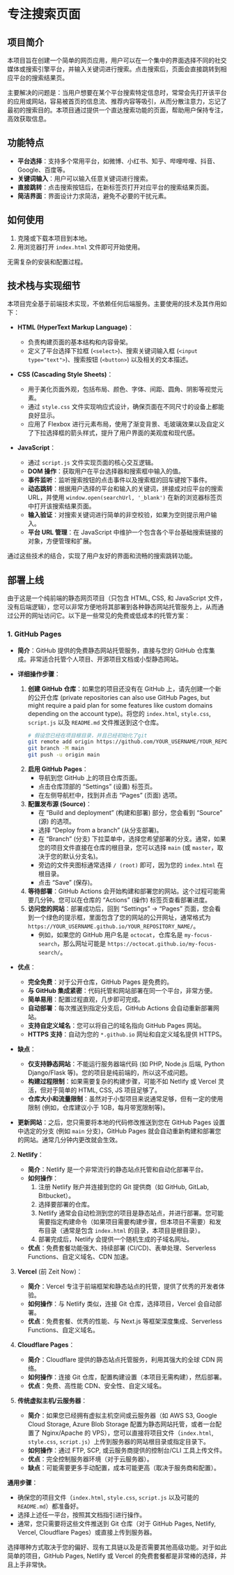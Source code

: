 # 专注搜索页面

## 项目简介

本项目旨在创建一个简单的网页应用，用户可以在一个集中的界面选择不同的社交媒体或搜索引擎平台，并输入关键词进行搜索。点击搜索后，页面会直接跳转到相应平台的搜索结果页。

主要解决的问题是：当用户想要在某个平台搜索特定信息时，常常会先打开该平台的应用或网站，容易被首页的信息流、推荐内容等吸引，从而分散注意力，忘记了最初的搜索目的。本项目通过提供一个直达搜索功能的页面，帮助用户保持专注，高效获取信息。

## 功能特点

- **平台选择**：支持多个常用平台，如微博、小红书、知乎、哔哩哔哩、抖音、Google、百度等。
- **关键词输入**：用户可以输入任意关键词进行搜索。
- **直接跳转**：点击搜索按钮后，在新标签页打开对应平台的搜索结果页面。
- **简洁界面**：界面设计力求简洁，避免不必要的干扰元素。

## 如何使用

1.  克隆或下载本项目到本地。
2.  用浏览器打开 `index.html` 文件即可开始使用。

无需复杂的安装和配置过程。

## 技术栈与实现细节

本项目完全基于前端技术实现，不依赖任何后端服务。主要使用的技术及其作用如下：

-   **HTML (HyperText Markup Language)**：
    *   负责构建页面的基本结构和内容骨架。
    *   定义了平台选择下拉框 (`<select>`)、搜索关键词输入框 (`<input type="text">`)、搜索按钮 (`<button>`) 以及相关的文本描述。

-   **CSS (Cascading Style Sheets)**：
    *   用于美化页面外观，包括布局、颜色、字体、间距、圆角、阴影等视觉元素。
    *   通过 `style.css` 文件实现响应式设计，确保页面在不同尺寸的设备上都能良好显示。
    *   应用了 Flexbox 进行元素布局，使用了渐变背景、毛玻璃效果以及自定义了下拉选择框的箭头样式，提升了用户界面的美观度和现代感。

-   **JavaScript**：
    *   通过 `script.js` 文件实现页面的核心交互逻辑。
    *   **DOM 操作**：获取用户在平台选择器和搜索框中输入的值。
    *   **事件监听**：监听搜索按钮的点击事件以及搜索框的回车键按下事件。
    *   **动态跳转**：根据用户选择的平台和输入的关键词，拼接成对应平台的搜索 URL，并使用 `window.open(searchUrl, '_blank')` 在新的浏览器标签页中打开该搜索结果页面。
    *   **输入验证**：对搜索关键词进行简单的非空校验，如果为空则提示用户输入。
    *   **平台 URL 管理**：在 JavaScript 中维护一个包含各个平台基础搜索链接的对象，方便管理和扩展。

通过这些技术的结合，实现了用户友好的界面和流畅的搜索跳转功能。

## 部署上线

由于这是一个纯前端的静态网页项目（只包含 HTML, CSS, 和 JavaScript 文件，没有后端逻辑），您可以非常方便地将其部署到各种静态网站托管服务上，从而通过公开的网址访问它。以下是一些常见的免费或低成本的托管方案：

### 1. GitHub Pages

-   **简介**：GitHub 提供的免费静态网站托管服务，直接与您的 GitHub 仓库集成。非常适合托管个人项目、开源项目文档或小型静态网站。
-   **详细操作步骤**：
    1.  **创建 GitHub 仓库**：如果您的项目还没有在 GitHub 上，请先创建一个新的公开仓库 (private repositories can also use GitHub Pages, but might require a paid plan for some features like custom domains depending on the account type)。将您的 `index.html`, `style.css`, `script.js` 以及 `README.md` 文件推送到这个仓库。
        ```bash
        # 假设您已经在项目根目录，并且已经初始化了git
        git remote add origin https://github.com/YOUR_USERNAME/YOUR_REPOSITORY_NAME.git
        git branch -M main
        git push -u origin main
        ```
    2.  **启用 GitHub Pages**：
        *   导航到您 GitHub 上的项目仓库页面。
        *   点击仓库顶部的 “Settings” (设置) 标签页。
        *   在左侧导航栏中，找到并点击 “Pages” (页面) 选项。
    3.  **配置发布源 (Source)**：
        *   在 “Build and deployment” (构建和部署) 部分，您会看到 “Source” (源) 的选项。
        *   选择 “Deploy from a branch” (从分支部署)。
        *   在 “Branch” (分支) 下拉菜单中，选择您希望部署的分支。通常，如果您的项目文件直接在仓库的根目录，您可以选择 `main` (或 `master`，取决于您的默认分支名)。
        *   旁边的文件夹图标通常选择 `/ (root)` 即可，因为您的 `index.html` 在根目录。
        *   点击 “Save” (保存)。
    4.  **等待部署**：GitHub Actions 会开始构建和部署您的网站。这个过程可能需要几分钟。您可以在仓库的 “Actions” (操作) 标签页查看部署进度。
    5.  **访问您的网站**：部署成功后，回到 “Settings” -> “Pages” 页面，您会看到一个绿色的提示框，里面包含了您的网站的公开网址，通常格式为 `https://YOUR_USERNAME.github.io/YOUR_REPOSITORY_NAME/`。
        *   例如，如果您的 GitHub 用户名是 `octocat`，仓库名是 `my-focus-search`，那么网址可能是 `https://octocat.github.io/my-focus-search/`。
-   **优点**：
    *   **完全免费**：对于公开仓库，GitHub Pages 是免费的。
    *   **与 GitHub 集成紧密**：代码托管和网站部署在同一个平台，非常方便。
    *   **简单易用**：配置过程直观，几步即可完成。
    *   **自动部署**：每次推送到指定分支后，GitHub Actions 会自动重新部署网站。
    *   **支持自定义域名**：您可以将自己的域名指向 GitHub Pages 网站。
    *   **HTTPS 支持**：自动为您的 `*.github.io` 网址和自定义域名提供 HTTPS。
-   **缺点**：
    *   **仅支持静态网站**：不能运行服务器端代码 (如 PHP, Node.js 后端, Python Django/Flask 等)。您的项目是纯前端的，所以这不成问题。
    *   **构建过程限制**：如果需要复杂的构建步骤，可能不如 Netlify 或 Vercel 灵活，但对于简单的 HTML, CSS, JS 项目足够了。
    *   **仓库大小和流量限制**：虽然对于小型项目来说通常足够，但有一定的使用限制 (例如，仓库建议小于 1GB，每月带宽限制等)。

-   **更新网站**：之后，您只需要将本地的代码修改推送到您在 GitHub Pages 设置中选定的分支 (例如 `main` 分支)，GitHub Pages 就会自动重新构建和部署您的网站。通常几分钟内更改就会生效。

2.  **Netlify**：
    *   **简介**：Netlify 是一个非常流行的静态站点托管和自动化部署平台。
    *   **如何操作**：
        1.  注册 Netlify 账户并连接到您的 Git 提供商（如 GitHub, GitLab, Bitbucket）。
        2.  选择要部署的仓库。
        3.  Netlify 通常会自动检测到您的项目是静态站点，并进行部署。您可能需要指定构建命令（如果项目需要构建步骤，但本项目不需要）和发布目录（通常是包含 `index.html` 的目录，本项目是根目录）。
        4.  部署完成后，Netlify 会提供一个随机生成的子域名网址。
    *   **优点**：免费套餐功能强大、持续部署 (CI/CD)、表单处理、Serverless Functions、自定义域名、CDN 加速。

3.  **Vercel** (前 Zeit Now)：
    *   **简介**：Vercel 专注于前端框架和静态站点的托管，提供了优秀的开发者体验。
    *   **如何操作**：与 Netlify 类似，连接 Git 仓库，选择项目，Vercel 会自动部署。
    *   **优点**：免费套餐、优秀的性能、与 Next.js 等框架深度集成、Serverless Functions、自定义域名。

4.  **Cloudflare Pages**：
    *   **简介**：Cloudflare 提供的静态站点托管服务，利用其强大的全球 CDN 网络。
    *   **如何操作**：连接 Git 仓库，配置构建设置（本项目无需构建），然后部署。
    *   **优点**：免费、高性能 CDN、安全性、自定义域名。

5.  **传统虚拟主机/云服务器**：
    *   **简介**：如果您已经拥有虚拟主机空间或云服务器（如 AWS S3, Google Cloud Storage, Azure Blob Storage 配置为静态网站托管，或者一台配置了 Nginx/Apache 的 VPS），您可以直接将项目文件（`index.html`, `style.css`, `script.js`）上传到服务器的网站根目录或指定目录下。
    *   **如何操作**：通过 FTP, SCP, 或云服务商提供的控制台/CLI 工具上传文件。
    *   **优点**：完全控制服务器环境（对于云服务器）。
    *   **缺点**：可能需要更多手动配置，成本可能更高（取决于服务商和配置）。

**通用步骤**：

*   确保您的项目文件（`index.html`, `style.css`, `script.js` 以及可能的 `README.md`）都准备好。
*   选择上述任一平台，按照其文档指引进行操作。
*   通常，您只需要将这些文件推送到 Git 仓库（对于 GitHub Pages, Netlify, Vercel, Cloudflare Pages）或直接上传到服务器。

选择哪种方式取决于您的偏好、现有工具链以及是否需要其他高级功能。对于如此简单的项目，GitHub Pages, Netlify 或 Vercel 的免费套餐都是非常棒的选择，并且上手非常快。